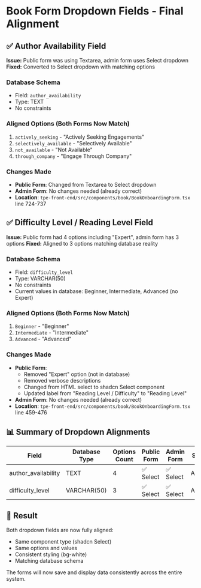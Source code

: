 # Book Form Dropdown Fields - Final Alignment

## ✅ Author Availability Field
**Issue:** Public form was using Textarea, admin form uses Select dropdown
**Fixed:** Converted to Select dropdown with matching options

### Database Schema
- Field: `author_availability`
- Type: TEXT
- No constraints

### Aligned Options (Both Forms Now Match)
1. `actively_seeking` - "Actively Seeking Engagements"
2. `selectively_available` - "Selectively Available"
3. `not_available` - "Not Available"
4. `through_company` - "Engage Through Company"

### Changes Made
- **Public Form**: Changed from Textarea to Select dropdown
- **Admin Form**: No changes needed (already correct)
- **Location**: `tpe-front-end/src/components/book/BookOnboardingForm.tsx` line 724-737

## ✅ Difficulty Level / Reading Level Field
**Issue:** Public form had 4 options including "Expert", admin form has 3 options
**Fixed:** Aligned to 3 options matching database reality

### Database Schema
- Field: `difficulty_level`
- Type: VARCHAR(50)
- No constraints
- Current values in database: Beginner, Intermediate, Advanced (no Expert)

### Aligned Options (Both Forms Now Match)
1. `Beginner` - "Beginner"
2. `Intermediate` - "Intermediate"
3. `Advanced` - "Advanced"

### Changes Made
- **Public Form**: 
  - Removed "Expert" option (not in database)
  - Removed verbose descriptions
  - Changed from HTML select to shadcn Select component
  - Updated label from "Reading Level / Difficulty" to "Reading Level"
- **Admin Form**: No changes needed (already correct)
- **Location**: `tpe-front-end/src/components/book/BookOnboardingForm.tsx` line 459-476

## 📊 Summary of Dropdown Alignments

| Field | Database Type | Options Count | Public Form | Admin Form | Status |
|-------|--------------|---------------|-------------|------------|--------|
| author_availability | TEXT | 4 | ✅ Select | ✅ Select | Aligned |
| difficulty_level | VARCHAR(50) | 3 | ✅ Select | ✅ Select | Aligned |

## 🎯 Result
Both dropdown fields are now fully aligned:
- Same component type (shadcn Select)
- Same options and values
- Consistent styling (bg-white)
- Matching database schema

The forms will now save and display data consistently across the entire system.
